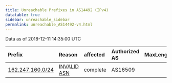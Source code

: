 ```yaml
---
title: Unreachable Prefixes in AS14492 (IPv4)
datatable: true
sidebar: unreachable_sidebar
permalink: unreachable_AS14492-v4.html
---
```


Data as of 2018-12-11 14:35:00 UTC


<div class="datatable-begin"></div>

| Prefix                                                     | Reason                                                                                                  | affected   | Authorized AS   |   MaxLength | Anchor                           |   unreachable /24s |
|:-----------------------------------------------------------|:--------------------------------------------------------------------------------------------------------|:-----------|:----------------|------------:|:---------------------------------|-------------------:|
| [162.247.160.0/24](https://stat.ripe.net/162.247.160.0/24) | [INVALID ASN](https://rpki-validator.ripe.net/announcement-preview?asn=AS14492&prefix=162.247.160.0/24) | complete   | AS16509         |           0 | [ARIN](unreachable_ARIN-v4.html) |                  1 |

<div class="datatable-end"></div>